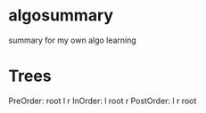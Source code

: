 # algosummary
summary for my own algo learning

# Trees
PreOrder: root l r
InOrder: l root r
PostOrder: l r root
